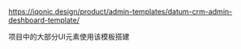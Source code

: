 https://iqonic.design/product/admin-templates/datum-crm-admin-deshboard-template/


项目中的大部分UI元素使用该模板搭建
